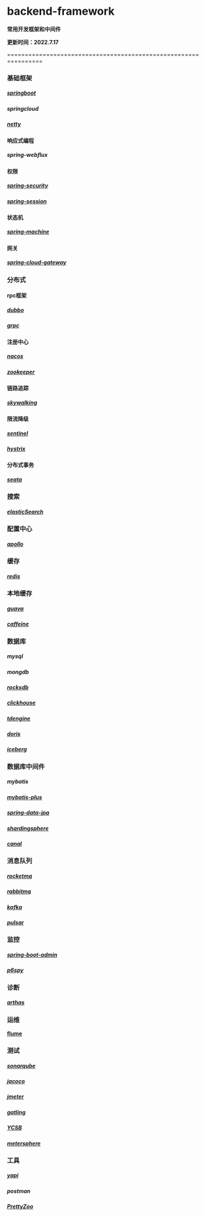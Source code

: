 # backend-framework
**常用开发框架和中间件**

**更新时间：2022.7.17**

================================================================

### 基础框架

##### [springboot](https://github.com/spring-projects/spring-boot)

##### springcloud

##### [netty](https://github.com/netty/netty)

#### 响应式编程

##### spring-webflux

#### 权限

##### [spring-security](https://github.com/spring-projects/spring-security)

##### [spring-session](https://github.com/spring-projects/spring-session)

#### 状态机

##### [spring-machine](https://github.com/spring-projects/spring-statemachine)

#### 网关

##### [spring-cloud-gateway](https://github.com/spring-cloud/spring-cloud-gateway)

### 分布式

#### rpc框架

##### [dubbo](https://github.com/apache/dubbo)

##### [grpc](https://github.com/grpc/grpc-java)

#### 注册中心

##### [nacos](https://github.com/alibaba/nacos)

##### [zookeeper](https://github.com/apache/zookeeper)

#### 链路追踪

##### [skywalking](https://github.com/apache/skywalking)

#### 限流降级

##### [sentinel](https://github.com/alibaba/Sentinel)

##### [hystrix](https://github.com/Netflix/Hystrix)

#### 分布式事务

##### [seata](https://github.com/seata/seata)

### 搜索

##### [elasticSearch](https://github.com/elastic/elasticsearch)

### 配置中心

##### [apollo](https://github.com/apolloconfig/apollo)

### 缓存

##### [redis](https://github.com/redis/redis)

### 本地缓存

##### [guava](https://github.com/google/guava)

##### [caffeine](https://github.com/ben-manes/caffeine)

### 数据库

##### mysql

##### mongdb

##### [rocksdb](https://github.com/facebook/rocksdb)

##### [clickhouse](https://github.com/ClickHouse/ClickHouse)

##### **[tdengine](https://github.com/taosdata/TDengine)**

##### [doris](https://github.com/apache/doris)

##### [iceberg](https://github.com/apache/iceberg)

### 数据库中间件

##### mybatis

##### [mybatis-plus](https://github.com/baomidou/mybatis-plus)

##### [spring-data-jpa](https://github.com/spring-projects/spring-data-jpa)

##### [shardingsphere](https://github.com/apache/shardingsphere)

##### [canal](https://github.com/alibaba/canal)

### 消息队列

##### [rocketmq](https://github.com/apache/rocketmq)

##### [rabbitmq](https://github.com/rabbitmq/rabbitmq-server)

##### [kafka](https://github.com/apache/kafka)

##### [pulsar](https://github.com/apache/pulsar)

### 监控

##### [spring-boot-admin](https://github.com/codecentric/spring-boot-admin)

##### [p6spy](https://github.com/p6spy/p6spy)

### 诊断

##### [arthas](https://github.com/alibaba/arthas)

### 运维

**[flume](https://github.com/apache/flume)**

### 测试

##### [sonarqube](https://github.com/SonarSource/sonarqube)

##### [jacoco](https://github.com/jacoco/jacoco)

##### [jmeter](https://github.com/apache/jmeter)

##### [gatling](https://github.com/gatling/gatling)

##### [YCSB](https://github.com/brianfrankcooper/YCSB)

##### [metersphere](https://github.com/metersphere/metersphere)

### 工具

##### [yapi](https://github.com/YMFE/yapi)

##### postman

##### [PrettyZoo](https://github.com/vran-dev/PrettyZoo)

